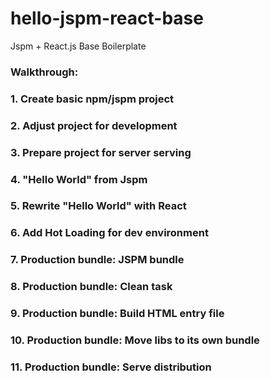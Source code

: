 # hello-jspm-react-base
Jspm + React.js Base Boilerplate

### Walkthrough:

### 1. Create basic **npm**/**jspm** project
### 2. Adjust project for development
### 3. Prepare project for server serving
### 4. "Hello World" from **Jspm**
### 5. Rewrite "Hello World" with React
### 6. Add Hot Loading for dev environment
### 7. Production bundle: JSPM bundle
### 8. Production bundle: Clean task
### 9. Production bundle: Build HTML entry file
### 10. Production bundle: Move libs to its own bundle
### 11. Production bundle: Serve distribution
